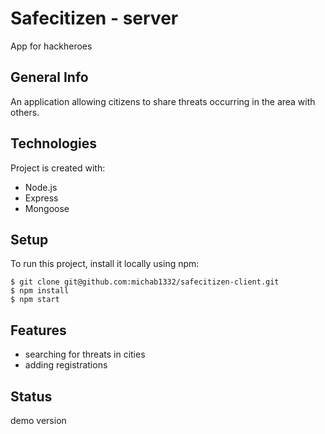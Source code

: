 # Safecitizen - server
App for hackheroes

## General Info
An application allowing citizens to share threats occurring in the area with others.

## Technologies
Project is created with:
* Node.js
* Express
* Mongoose

## Setup
To run this project, install it locally using npm:

```
$ git clone git@github.com:michab1332/safecitizen-client.git
$ npm install
$ npm start
```

## Features
* searching for threats in cities
* adding registrations

## Status
demo version
